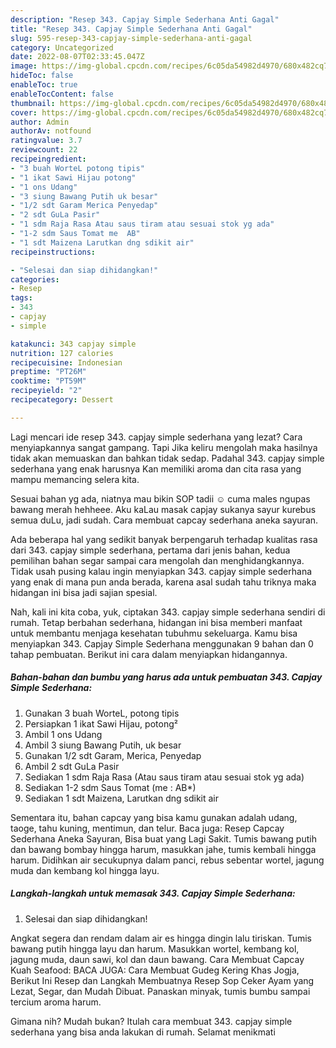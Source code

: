 ```yaml
---
description: "Resep 343. Capjay Simple Sederhana Anti Gagal"
title: "Resep 343. Capjay Simple Sederhana Anti Gagal"
slug: 595-resep-343-capjay-simple-sederhana-anti-gagal
category: Uncategorized
date: 2022-08-07T02:33:45.047Z
image: https://img-global.cpcdn.com/recipes/6c05da54982d4970/680x482cq70/343-capjay-simple-sederhana-foto-resep-utama.jpg
hideToc: false
enableToc: true
enableTocContent: false
thumbnail: https://img-global.cpcdn.com/recipes/6c05da54982d4970/680x482cq70/343-capjay-simple-sederhana-foto-resep-utama.jpg
cover: https://img-global.cpcdn.com/recipes/6c05da54982d4970/680x482cq70/343-capjay-simple-sederhana-foto-resep-utama.jpg
author: Admin
authorAv: notfound
ratingvalue: 3.7
reviewcount: 22
recipeingredient:
- "3 buah WorteL potong tipis"
- "1 ikat Sawi Hijau potong"
- "1 ons Udang"
- "3 siung Bawang Putih uk besar"
- "1/2 sdt Garam Merica Penyedap"
- "2 sdt GuLa Pasir"
- "1 sdm Raja Rasa Atau saus tiram atau sesuai stok yg ada"
- "1-2 sdm Saus Tomat me  AB"
- "1 sdt Maizena Larutkan dng sdikit air"
recipeinstructions:

- "Selesai dan siap dihidangkan!"
categories:
- Resep
tags:
- 343
- capjay
- simple

katakunci: 343 capjay simple 
nutrition: 127 calories
recipecuisine: Indonesian
preptime: "PT26M"
cooktime: "PT59M"
recipeyield: "2"
recipecategory: Dessert

---
```



Lagi mencari ide resep 343. capjay simple sederhana yang lezat? Cara menyiapkannya sangat gampang. Tapi Jika keliru mengolah maka hasilnya tidak akan memuaskan dan bahkan tidak sedap. Padahal 343. capjay simple sederhana yang enak harusnya Kan memiliki aroma dan cita rasa yang mampu memancing selera kita.


Sesuai bahan yg ada, niatnya mau bikin SOP tadii ☺️ cuma males ngupas bawang merah hehheee. Aku kaLau masak capjay sukanya sayur kurebus semua duLu, jadi sudah. Cara membuat capcay sederhana aneka sayuran.

Ada beberapa hal yang sedikit banyak berpengaruh terhadap kualitas rasa dari 343. capjay simple sederhana, pertama dari jenis bahan, kedua pemilihan bahan segar sampai cara mengolah dan menghidangkannya. Tidak usah pusing kalau ingin menyiapkan 343. capjay simple sederhana yang enak di mana pun anda berada, karena asal sudah tahu triknya maka hidangan ini bisa jadi sajian spesial.


Nah, kali ini kita coba, yuk, ciptakan 343. capjay simple sederhana sendiri di rumah. Tetap berbahan sederhana, hidangan ini bisa memberi manfaat untuk membantu menjaga kesehatan tubuhmu sekeluarga. Kamu bisa menyiapkan 343. Capjay Simple Sederhana menggunakan 9 bahan dan 0 tahap pembuatan. Berikut ini cara dalam menyiapkan hidangannya.

<!--inarticleads1-->

##### Bahan-bahan dan bumbu yang harus ada untuk pembuatan 343. Capjay Simple Sederhana:

1. Gunakan 3 buah WorteL, potong tipis
1. Persiapkan 1 ikat Sawi Hijau, potong²
1. Ambil 1 ons Udang
1. Ambil 3 siung Bawang Putih, uk besar
1. Gunakan 1/2 sdt Garam, Merica, Penyedap
1. Ambil 2 sdt GuLa Pasir
1. Sediakan 1 sdm Raja Rasa (Atau saus tiram atau sesuai stok yg ada)
1. Sediakan 1-2 sdm Saus Tomat (me : AB*)
1. Sediakan 1 sdt Maizena, Larutkan dng sdikit air


Sementara itu, bahan capcay yang bisa kamu gunakan adalah udang, taoge, tahu kuning, mentimun, dan telur. Baca juga: Resep Capcay Sederhana Aneka Sayuran, Bisa buat yang Lagi Sakit. Tumis bawang putih dan bawang bombay hingga harum, masukkan jahe, tumis kembali hingga harum. Didihkan air secukupnya dalam panci, rebus sebentar wortel, jagung muda dan kembang kol hingga layu. 

<!--inarticleads2-->

##### Langkah-langkah untuk memasak 343. Capjay Simple Sederhana:


1. Selesai dan siap dihidangkan!

Angkat segera dan rendam dalam air es hingga dingin lalu tiriskan. Tumis bawang putih hingga layu dan harum. Masukkan wortel, kembang kol, jagung muda, daun sawi, kol dan daun bawang. Cara Membuat Capcay Kuah Seafood: BACA JUGA: Cara Membuat Gudeg Kering Khas Jogja, Berikut Ini Resep dan Langkah Membuatnya Resep Sop Ceker Ayam yang Lezat, Segar, dan Mudah Dibuat. Panaskan minyak, tumis bumbu sampai tercium aroma harum. 

Gimana nih? Mudah bukan? Itulah cara membuat 343. capjay simple sederhana yang bisa anda lakukan di rumah. Selamat menikmati
